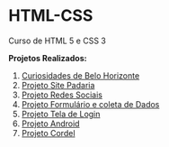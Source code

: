 # HTML-CSS
 Curso de HTML 5 e CSS 3

 <strong>Projetos Realizados: </strong>

<ol>
<li><a href="https://diegomarques20.github.io/html-css/Exercicios/projeto-curiosidades-de-belo-horizonte/"target="_blank">  Curiosidades de Belo Horizonte</a></li>

<li><a href="https://diegomarques20.github.io/projeto-site-padaria/"target="_blank">  Projeto Site Padaria</a></li> 

<li><a href="https://diegomarques20.github.io/projeto-redes-sociais/"target="_blank">  Projeto Redes Sociais</a></li>

<li><a href="https://diegomarques20.github.io/projeto-formulario/"target="_blank">  Projeto Formulário e coleta de Dados</a></li>

<li><a href="https://diegomarques20.github.io/projeto-tela-de-login/"target="_blank">  Projeto Tela de Login</a></li>


<li><a href="https://diegomarques20.github.io/projeto-site-android/"target="_blank" > Projeto Android</a></li>

<li><a href="https://diegomarques20.github.io/projeto-cordel/"target="_blank">  Projeto Cordel</a></li>

</ol>
